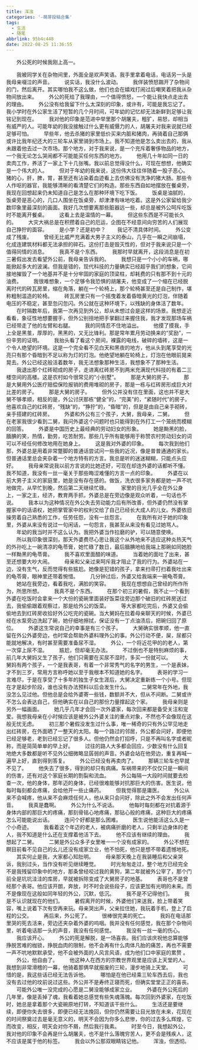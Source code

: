 ```yaml
---
title: 浑浊
categories: '-萌芽投稿合集'
tags:
  - 生活
  - 随笔
abbrlink: 95b4c448
date: 2022-08-25 11:36:55
---
```

　　外公死的时候我刚上高一。
<!--more-->
　　我被同学关在杂物间里，外面全是欢声笑语。我手里拿着电话，电话另一头是我母亲啜泣的声音。
　　说实话，我没什么波动。
　　我佯装愤怒踹开了杂物间的门，然后离开。其实哪怕我不这么做，他们也会在嬉戏打闹过后嘲笑着把我从杂物间放出来。
　　外公的死给了我理由，一个值得愤怒，一个能让我快点走出去的理由。
　　外公没有给我留下什么太深刻的印象，或许有，可能是我忘记了。我小学时在外公家生活了短暂的几个月时间，可年幼的记忆却无法新鲜到足够让我铭记到现在。
　　我对他的印象是范进中举里那个胡屠夫，粗犷，易怒，却相当有威严的人。可能年幼的我没接触过什么更有威慑力的人，胡屠夫对我来说就已经足够可怕。
　　早些年，他去杀猪的家里低价买来内脏和猪肉，再骑着自己那俩或许比我年纪还大的三轮车从家里骑到市场上。我不知道他是怎么卖出去的，我从未跟着他去过一次市场。那个地方，对于我来说，是一个充斥着奢侈物品的地方，一个我无论怎么哭闹都不可能能买任何东西的地方。
　　他用几十年如同一日的卖肉工作，养活了一家上下十几张嘴。我以前总觉得没什么，可现在想想，他确实是一个伟大的人。
　　但对于年幼的我来说，这份伟大往往伴随着一股子恶心。猪的心，肝，脾，胃，甚至还有沾染着血迹看上去仿佛没有洗净的猪大肠。那些令人作呕的器官，我能够清晰的看清楚它们的构造。那些东西自如地摆放在餐桌旁，我现在回想起来仍未知道自己是怎么在那种环境下吃下饭。
　　饭桌是油腻的，饭桌旁是恶心的，几口人围坐在饭桌旁，却津津有味地吃着。这是外公家留给我少数印象里最深刻的画面。我好几次想要离那些脏器远一些，却总是被外公呵斥吃饭时不能离开餐桌。
　　这看上去是温情的一幕。
　　但这些东西是不可能长久的。
　　大灾大祸总是在积攒着自己的厄运，企图在不经意间向穷苦的人们展现自己狰狞的面容。
　　是小学？还是初中？
　　我记不清具体时间。
　　外公变成了残废。
　　曾经无比威严充满着大男子主义的泰山，几乎在一瞬之间崩塌，化成连建筑材料都无法承担的碎石。这份打击是毁灭性的，但对于我来说只是一个值得同情的消息。
　　我真不是个东西。
　　我那时早就离开，这段消息是在初三暑假出发去看望外公前，我母亲告诉我的。
　　我想只是一个小小的车祸，哪能掀起多大的波澜。但我是错的，现代科技的力量确实已经超乎我们的想象，它间接地摧毁了一个地基并不是十分牢固的家庭的顶梁柱，却耗费的只有那不到十元的油费。
　　我很难想象，一个足够令我恐惧的胡屠夫，他变成了一个缩在已经脱离时代的砖瓦房里，缩在角落，躺在一个轮椅上，那个轮椅甚至还是自己制作，堪称粗制滥造的轮椅。
　　砖瓦房里只有一个摇曳着发着昏暗黄光的灯泡，伴随着电压的不稳定，甚至忽闪忽闪。外公就在这种环境下，以残缺的身体活了数年。
　　在时隔数年后，我第一次再见到外公，却从未想过会是这样的场景。我想走近看看，象征性地想要握手，但外公别扭地把手掌翻过来握住我，我才发现那场车祸已经带走了他的左臂和右腿。
　　我的同情忍不住地溢出。
　　他摸了摸我，手上全是黑茧，厚厚的，黑黑的，又无比锋利。那是常年累月劳动换来的“奖励”，一份辛劳的证明。
　　我抬头看了看这个房间，裸露的电线，破碎的墙砖，这是一个令人绝望的环境。这是一个完全看不见白天和黑夜的地方，他从头到尾享受的光亮只有那个昏暗到不足以称为灯的灯泡。他绝望地躺在轮椅上，灯泡在他眼前晃来晃去。外公已经这般活着数年，我无法想象那种生活，我想象不了那种生活。
　　我退出那个红砖砌成的房子，走进离红砖房不到两米充满现代科技的有着二三楼空间的高楼。这是农村如今很常见的“小别墅”。
　　那是大舅的房子。
　　那是大舅用外公医疗赔偿保险报销的费用堆砌的房子，那是一栋与红砖房形成巨大对比差的房子。
　　那是大舅的房子。
　　但外公并没有住在里面，这也并不是大舅不够孝顺，相反的是，外公讨厌那栋“健全”的，“完美”的，“紧随时代”的房子。他喜欢自己的红砖房，“残缺”的，“狰狞”的，“昏暗”的，但是是由自己亲手砌砖，亲手搭建的红砖房。
　　外婆和外公有三个孩子，大舅，我母亲，二舅。
　　但在老家我很少看到二舅，我问外婆这个问题时也只能得到在外打工一个笼统而模糊的回答。
　　外婆是中国历史上最经典的劳动妇女的形象。
　　她是黝黑的脸，腼腆的笑，热情，勤劳，吃苦耐劳。那些几乎所有能够用于称赞农村劳动妇女的词可以不经任何修改地用在她身上。
　　这是我对外婆的印象。
　　每次我到他们那，外婆总是用着非常蹩脚的普通话尝试问一些我的近况，像是普普通通的家长。但普通话里总会夹杂着一个地方特有的方言。我总是听的迷迷糊糊，只能点头应好。
　　我母亲常说我以前方言说的比她还好，可现在却连外婆的话都听不懂。我不知道，我没有一丝一毫关于那些晦涩难懂的方言一点的印象。
　　外婆在以前大男子主义的家庭里，她是没有存在感的。做饭，洗衣很多家务都是她一声不吭地做完，从早忙到晚，然后第二天继续忙碌。
　　家里的目光几乎全在外公身上，一家之主，经济，教育两手抓，外婆总是在旁边像是观众听着，一句话也不说。
　　我本以为这种情况在外公失去劳动能力后有所改善，但外婆仍然没有掌握家中的话语权，她把掌管家中的权利交给了自己已经长大成人的儿女。外婆依旧操劳着自己熟悉的工作，任劳任怨，没有一丝怨言。
　　在我所有对于她的印象里，外婆从来没有说过一句闲话，一句怨言，我甚至从来没有看见过她骂人。
　　年幼的我当时并不这么认为。我把外婆当作拉磨的驴，可以随意使唤。
　　所以我印象很深刻，那天外婆费尽心思让我这个从外地来不适应这种炎热天气的外孙吃上一碗清凉的龟苓膏，她忙碌了数日，最后腼腆地给我端上那碗如同她脸一样黝黑的龟苓膏。
　　我不喜欢里面醋的味道。
　　当着她的面吐了出来，甚至还想要大吵大闹。
　　母亲和父亲过来呵斥我才阻止了我的行为。外婆站在一边，没有生气，反而觉得有些尴尬。她像是犯错的孩子，拿来扫帚打扫着我吐出来的龟苓膏，眼神里还带着惋惜。
　　几分钟过后，外婆又给我端来一碗龟苓膏。
　　她站在我旁边，看着我吃，满脸的笑容。
　　我现在想想自己曾经的所作所为，所思所想。
　　我真不是个东西。
　　在那个初三的暑假，我不止一个看到外婆在吃饭时会拿来一个大份的瓷碗里面装好饭菜往旁边那个破旧的红砖房送过去，我偷偷跟着观察过，那是给外公的饭菜。
　　等大家都吃完后，外婆又会偷偷地去到红砖房收拾好外公吃完的瓷碗。当大舅妈在拉着母亲聊天的时候，外婆已经在水泵旁边洗起了碗，她仔细地擦拭，保证没有一丁点油渍后，把碗归回了原位。
　　外婆这生常说自己的幸事是有三个孩子。
　　大舅确实很孝顺，他一直留在外公外婆旁边，也时常会帮助外婆料理外公的事。外公行动不便，屎，尿都只能就地解决，有时甚至需要准备尿不湿。
　　外公，一个将近花甲的的老人，第一次穿上尿不湿。
　　尴尬，但却毫无办法。
　　不过倒也不是特别麻烦的事，前几年大舅妈又生了孩子，他们只需要在买尿不湿时，多买一份就可以。
　　大舅妈有两个孩子，一个是我表哥，有着一个非常秀气的名字的男生，一个是表妹，才不到三岁，常用方言称呼她以至于我根本不知道她的名字。
　　表哥的学习一言难尽，于是在享受了十多年的独生子女生涯后，大舅决定重新练一个小号。但现在才是起步阶段，谁也没有办法预料以后会发生什么。
　　二舅常年在外地，我没怎么见过他。但他总是会给外婆寄一些钱，数额并不大，但从不间断。二舅或许不怎么会表达自己，但他确实在以自己的那份力量撑起这个家。
　　我母亲则是另外一幅画面。
　　她几乎几年才会回一次外婆家，每次回来都是备受关注和宠爱。我想我母亲在小时候应该是被外公外婆关注的重点对象，不然也不会像现在这般无忧无虑。
　　初三那个暑假没发生过什么事，唯一稀奇的只有外公罕见地走出红砖房，在外面晒了一整天的太阳。每一个路过的邻居，外公都会问好，即便他已经足够老，老到已经忘记了很多人。但他仍然会打招呼，只是不再叫名字或者昵称，而是简简单单的早上好。
　　过往的路人大多都会回应，少数没有什么回复地绝大多数都是听不见外公细微略显孱弱的声音。外婆会站在他旁边，重复再喊一遍早上好，直到得到答复。
　　外公已经没有再卖肉了。
　　那辆三轮车也早就不见了。
　　他失去了很多，得到的却只有病痛。车祸带来的不仅仅只是一瞬间的伤害，还有对这个家庭长期的割裂和流血。
　　外公每隔一大段时间就要去检查一次，他的身体，那年迈的身体，已经很难能够对抗那巨大的伤害。医生说，他每时每刻都会疼痛，会给他开一些止痛药。
　　但我觉得那是庸医。
　　外公从来不会喊疼，他从来不会麻烦任何人，他从来只会问好，除此之外不会发出任何声音。
　　我真是蠢啊。
　　外公为什么不说话。
　　他每时每刻都在对抗着源于身体内部的那巨大的疼痛，那刻骨铭心地疼痛，那钻心般的疼痛，这种巨大的疼痛怎么可能能说出话。
　　连问个好都是那么困难。
　　医生说他能活这么久是一个小奇迹。
　　我看着这个年迈的老人，被病痛折磨的老人，只剩半边身体的老人，我不知道是什么还在支撑着他活下去。
　　他不应该有继续的理由。
　　我想起了二舅。
　　二舅是外公众多子女里唯一一个没有成家的。
　　外公不想在瞑目前看不见自己的幺儿还没有成家立业，他不怕死，他只是想不带着遗憾地死。
　　其实何止是我，大家都心知肚明。
　　母亲那天晚上在我装睡后和父亲哭诉，我别过头，当作没有听见继续睡觉。
　　时光匆匆走过，整个地方已经完全不是我残留印象中的地方，那条曾经咬过我的黄狗，第二年就被外公宰了，那个门前全是坑坑洼洼的库房，早就被拆除变成了大舅房子的地基。
　　表哥也不是曾经那个表哥。他应该开朗，奔放，时不时会说些段子，应该更加有光明的未来。而不是像现在这般如同年轻的外公，沉默，低沉。
　　我不是不记得他们。
　　我是不认识就现在的他们。
　　暑假离开的时候，外婆他们来送我，脸上带着笑容，嘴上说着下次有空再来玩。母亲哭出声，父亲拉住她，我玩着手机，登上了启程的公交。
　　再后来，外公死了。
　　很棒很完美的死亡。
　　我妈在电话那里哭的死去活来，旁边还夹杂着外婆的呜咽。我并没有任何感觉，我在那个杂物间里，听着电话那一头的声音，我没有任何感觉。
　　我没有一丝一毫的伤心。
　　我应该开心。
　　外公的死是解脱，是一场喜丧。我们应该庆祝他总算能够挣脱苦难的枷锁，挣脱血肉的限制，他不会再有什么肉体凡胎的痛苦，再也不需要一声不吭地默默承受，他不会被外面的人风言风语，成为他们口中家庭的累赘 。
　　外公，他自由了。
　　他这种人在西方的宗教世界观里是应该上天堂的人。我想到非常滑稽的一幕，他骑着那俩早就报废的三轮，漫步地骑上天堂。
　　可惜的是，我这些话已经无法告诉他。
　　哪怕是在他已经乘三轮车西去后，我也没有去过他的坟前说过这些。外公并不是寿终正寝而死，但确实堂堂正正的喜丧。
　　可能外公唯一没完成的心愿是二舅没能够成家立业。
　　外婆在外公死后的几年里，像是丢掉了魂，我看着她总感觉有些失魂落魄。每次回到外婆家，在吃饭时，她总是拿着那个大瓷碗原地打转，不知道该干些什么。
　　生活还是要继续，即便你失去很多，即便已经无法挽回，但你仍然需要让目光放在未来，花现在的时间祭奠过去是毫无意义的，明天不会因为你多么悲惨，你的过去多么辉煌，它而改变，相反，明天会对你不屑，然后我行我素。
　　时至今日，我想起外公，我对他的印象不会再是什么胡屠夫，也不是什么落魄穷苦人，更不会是残疾人，这不应该是属于他的标签。
　　我会以外公那双眼睛铭记他。
　　浑浊，但透彻。
　　
　　
　　
　　